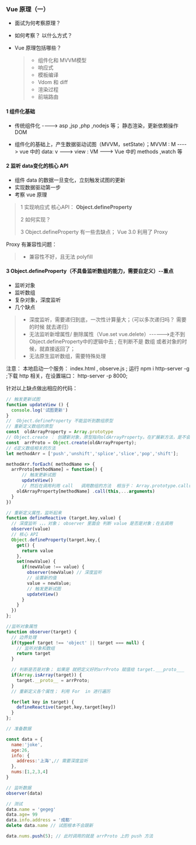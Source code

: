 ###  Vue 原理（一）

* 面试为何考察原理？

* 如何考察？ 以什么方式？

* Vue 原理包括哪些？

  > * 组件化和 MVVM模型
  > * 响应式
  > * 模板编译
  > * Vdom 和 diff
  > * 渲染过程
  > * 前端路由

#### 1 组件化基础

* 传统组件化 ---->   asp ,jsp ,php ,nodejs 等； 静态渲染，更新依赖操作 DOM

* 组件化的基础上，产生数据驱动试图（MVVM，setState）；MVVM :  M ----> vue 中的 data: v ---> view : VM --->  Vue 中的 methods ,watch 等

  

  

#### 2 监听 data变化的核心 API

* 组件 data 的数据一旦变化，立刻触发试图的更新  
* 实现数据驱动第一步
* 考察 vue 原理

> 1 实现响应式 核心API：  <b> Object.defineProperty</b>
>
> 2 如何实现？
>
> 3 Object.defineProperty 有一些去缺点； Vue 3.0 利用了 Proxy 

Proxy 有兼容性问题：

> * 兼容性不好，且无法 polyfill



#### 3 Object.defineProperty（不具备监听数组的能力，需要自定义）--重点

* 监听对象
* 监听数组
* 复杂对象，深度监听 
* 几个缺点

> * 深度监听，需要递归到底，一次性计算量大；（可以多次递归吗？ 需要的时候 就去递归） 
> * 无法监听新增属性/ 删除属性（Vue.set  vue.delete）------>走不到Object.defineProperty中的逻辑中去 ; 在判断不是 数组 或者对象的时候，就直接返回了；
> * 无法原生监听数组，需要特殊处理

注意： 本地启动一个服务： index.html , observe.js ;  运行 npm i http-server -g ;下载 http 相关，在设置端口：  http-server -p 8000;

针对以上缺点做出相应的代码：

```javascript
// 触发更新试图
function updateView () {
  console.log('试图更新')
}
//  Object.defineProperty 不能监听到数组原型
// 重新定义数组的原型
const  oldArrayProperty = Array.prototype
// Object.create ： 创建新对象，原型指向oldArrayProperty。在扩展新方法，是不会影响到原型的
const  arrProto = Object.create(oldArrayProperty);
// d定义数组相关的方法
let methodArr = ['push','unshift','splice','slice','pop','shift'];

methodArr.forEach( methodName => {
  arrProto[methodName] = function() {
      // 触发更新试图
      updateView()
      // 然后在调用利用 call   调用数组的方法  相当于： Array.prototype.call(this,...arguments)
    oldArrayProperty[methodName] .call(this,...arguments)
  }
})

// 重新定义属性，监听起来
function defineReactive (target,key,value) {
  // 深度监听 ，，，对象； observer 里面会 判断 value 是否是对象；在去调用
  observer(value)
  // 核心 API 
  Object.defineProperty(target,key,{
    get() {
      return value
    },
    set(newValue) {
      if(newValue !== value) {
        observer(newValue) // 深度监听
        // 设置新的值
        value = newValue;
        // 触发更新试图
        updateView()
      }
    } 
  })
};

//监听对象属性
function observer(target) {
  // 边界处理
  if(typeof target !== 'object' || target === null) {
    // 监听对象和数组
    return target 
  }

  // 判断是否是对象； 如果是 就把定义好的arrProto 赋值给 target.___proto___ 
  if(Array.isArray(target)) {
    target.__proto__ = arrProto;
  }
  // 重新定义各个属性； 利用 For  in 进行遍历

  for(let key in target) {
    defineReactive(target,key,target[key])
  }
};

// 准备数据

const data = {
  name:'joke',
  age:26,
  info: {
    address:'上海',// 需要深度监听
  },
  nums:[1,2,3,4]
}

// 监听数据 
observer(data)

// 测试 
data.name = 'gegeg'
data.age= 99
data.info.address = '成都'
delete data.name // 试图根本不会跟新

data.nums.push(5); // 此时调用的就是 arrProto 上的 push 方法
```



